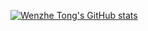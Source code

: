 [![Wenzhe Tong's GitHub stats](https://github-readme-stats.vercel.app/api?username=Jonathan-Twz)](https://github.com/Jonathan-Twz/Jonathan-Twz)
